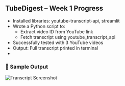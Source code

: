 ## TubeDigest – Week 1 Progress

- Installed libraries: youtube-transcript-api, streamlit
- Wrote a Python script to:
  - Extract video ID from YouTube link
  - Fetch transcript using youtube_transcript_api
- Successfully tested with 3 YouTube videos
- Output: Full transcript printed in terminal
- 
### 📸 Sample Output

![Transcript Screenshot](https://github.com/Md-Abu-Sadik/TubeDigest/transcript1.jpg?raw=true)

